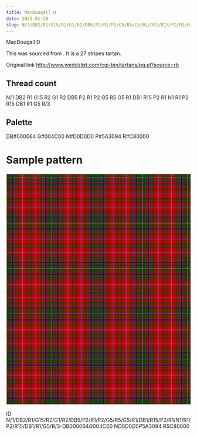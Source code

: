 ```yaml
---
title: MacDougall D
date: 2023-01-28
slug: N/1/DB2/R1/G15/R2/G1/R2/DB5/P2/R1/P2/G5/R5/G5/R1/DB1/R15/P2/R1/N1/R1/P2/R15/DB1/R1/G5/R/3-DB$000064 G$004C00 N$D0D0D0 P$5A3094 R$C80000
---
```

MacDougall D

This was sourced from <no value>.  It is a 27 stripes tartan.

Original link http://www.weddslist.com/cgi-bin/tartans/pg.pl?source=rb

## Thread count
N/1 DB2 R1 G15 R2 G1 R2 DB5 P2 R1 P2 G5 R5 G5 R1 DB1 R15 P2 R1 N1 R1 P2 R15 DB1 R1 G5 R/3

## Palette
DB#000064 G#004C00 N#D0D0D0 P#5A3094 R#C80000

# Sample pattern

![Tartan detail](tartan.png "N/1 DB2 R1 G15 R2 G1 R2 DB5 P2 R1 P2 G5 R5 G5 R1 DB1 R15 P2 R1 N1 R1 P2 R15 DB1 R1 G5 R/3 tartan")

ID: N/1/DB2/R1/G15/R2/G1/R2/DB5/P2/R1/P2/G5/R5/G5/R1/DB1/R15/P2/R1/N1/R1/P2/R15/DB1/R1/G5/R/3-DB$000064 G$004C00 N$D0D0D0 P$5A3094 R$C80000